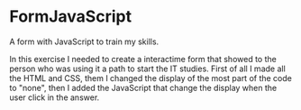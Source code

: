 # FormJavaScript
A form with JavaScript to train my skills.


In this exercise I needed to create a interactime form that showed to the person who was using it a path to start the IT studies.
First of all I made all the HTML and CSS, them I changed the display of the most part of the code to "none", then I added the JavaScript
that change the display when the user click in the answer.
